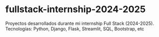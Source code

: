 # fullstack-internship-2024-2025
Proyectos desarrollados durante mi internship Full Stack (2024-2025). Tecnologías: Python, Django, Flask, Streamlit, SQL, Bootstrap, etc
